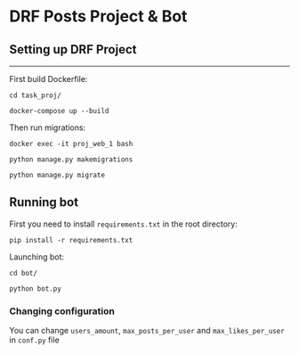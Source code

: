 # DRF Posts Project & Bot

## Setting up DRF Project
____
First build Dockerfile:

`cd task_proj/`

`docker-compose up --build`

Then run migrations:

`docker exec -it proj_web_1 bash`

`python manage.py makemigrations`

`python manage.py migrate`


## Running bot

First you need to install `requirements.txt` in the root directory:

`pip install -r requirements.txt`

Launching bot:

`cd bot/`

`python bot.py`

### Changing configuration

You can change `users_amount`, `max_posts_per_user` and `max_likes_per_user` in `conf.py` file
